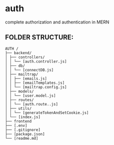 # auth

complete authorization and authentication in MERN

## FOLDER STRUCTURE:

```
AUTH /
├── backend/
│ ├── controllers/
│ │ └── [auth.controller.js]
│ ├── db/
│ │ └── [connectDB.js]
│ ├── mailtrap/
│ │ ├── [emails.js]
│ │ ├── [emailTemplates.js]
│ │ └── [mailtrap.config.js]
│ ├── models/
│ │ └── [user.model.js]
│ ├── routes/
│ │ └── [auth.route..js]
│ ├── utils/
│ │ └── [generateTokenAndSetCookie.js]
│ └── [index.js]
├── frontend
├── [.env]
├── [.gitignore]
├── [package.json]
└── [readme.md]
```
